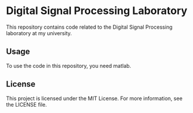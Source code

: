 # Digital Signal Processing Laboratory

This repository contains code related to the Digital Signal Processing laboratory at my university.

## Usage
To use the code in this repository, you need matlab.

## License
This project is licensed under the MIT License. For more information, see the LICENSE file.
